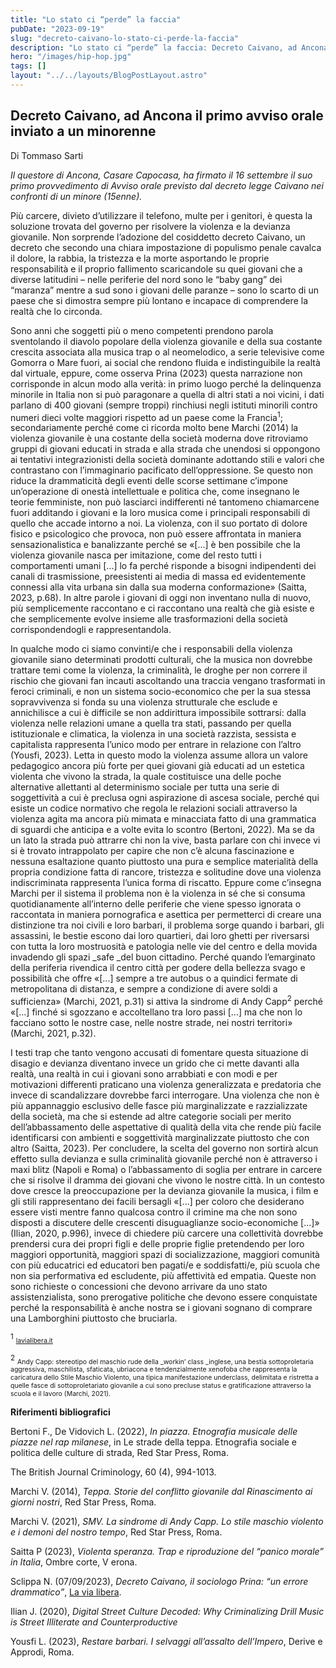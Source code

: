 ```yaml
---
title: "Lo stato ci “perde” la faccia"
pubDate: "2023-09-19"
slug: "decreto-caivano-lo-stato-ci-perde-la-faccia"
description: "Lo stato ci “perde” la faccia: Decreto Caivano, ad Ancona il primo avviso orale inviato a un minorenne"
hero: "/images/hip-hop.jpg"
tags: []
layout: "../../layouts/BlogPostLayout.astro"
---
```


## Decreto Caivano, ad Ancona il primo avviso orale inviato a un minorenne

Di Tommaso Sarti

_Il questore di Ancona, Casare Capocasa, ha firmato il 16 settembre il suo primo provvedimento di Avviso orale previsto dal decreto legge Caivano nei confronti di un minore (15enne)._

Più carcere, divieto d’utilizzare il telefono, multe per i genitori, è questa la soluzione trovata del governo per risolvere la violenza e la devianza giovanile. Non sorprende l’adozione del cosiddetto decreto Caivano, un decreto che secondo una chiara impostazione di populismo penale cavalca il dolore, la rabbia, la tristezza e la morte asportando le proprie responsabilità e il proprio fallimento scaricandole su quei giovani che a diverse latitudini – nelle periferie del nord sono le “baby gang” dei “maranza” mentre a sud sono i giovani delle paranze – sono lo scarto di un paese che si dimostra sempre più lontano e incapace di comprendere la realtà che lo circonda.

Sono anni che soggetti più o meno competenti prendono parola sventolando il diavolo popolare della violenza giovanile e della sua costante crescita associata alla musica trap o al neomelodico, a serie televisive come Gomorra o Mare fuori, ai social che rendono fluida e indistinguibile la realtà dal virtuale, eppure, come osserva Prina (2023) questa narrazione non corrisponde in alcun modo alla verità: in primo luogo perché la delinquenza minorile in Italia non si può paragonare a quella di altri stati a noi vicini, i dati parlano di 400 giovani (sempre troppi) rinchiusi negli istituti minorili contro numeri dieci volte maggiori rispetto ad un paese come la Francia<sup>1</sup>; secondariamente perché come ci ricorda molto bene Marchi (2014) la violenza giovanile è una costante della società moderna dove ritroviamo gruppi di giovani educati in strada e alla strada che unendosi si oppongono ai tentativi integrazionisti della società dominante adottando stili e valori che contrastano con l’immaginario pacificato dell’oppressione. Se questo non riduce la drammaticità degli eventi delle scorse settimane c’impone un’operazione di onestà intellettuale e politica che, come insegnano le teorie femministe, non può lasciarci indifferenti né tantomeno chiamarcene fuori additando i giovani e la loro musica come i principali responsabili di quello che accade intorno a noi. La violenza, con il suo portato di dolore fisico e psicologico che provoca, non può essere affrontata in maniera sensazionalistica e banalizzante perché se «[...] è ben possibile che la violenza giovanile nasca per imitazione, come del resto tutti i comportamenti umani [...] lo fa perché risponde a bisogni indipendenti dei canali di trasmissione, preesistenti ai media di massa ed evidentemente connessi alla vita urbana sin dalla sua moderna conformazione» (Saitta, 2023, p.68). In altre parole i giovani di oggi non inventano nulla di nuovo, più semplicemente raccontano e ci raccontano una realtà che già esiste e che semplicemente evolve insieme alle trasformazioni della società corrispondendogli e rappresentandola.

In qualche modo ci siamo convinti/e che i responsabili della violenza giovanile siano determinati prodotti culturali, che la musica non dovrebbe trattare temi come la violenza, la criminalità, le droghe per non correre il rischio che giovani fan incauti ascoltando una traccia vengano trasformati in feroci criminali, e non un sistema socio-economico che per la sua stessa sopravvivenza si fonda su una violenza strutturale che esclude e annichilisce a cui è difficile se non addirittura impossibile sottrarsi: dalla violenza nelle relazioni umane a quella tra stati, passando per quella istituzionale e climatica, la violenza in una società razzista, sessista e capitalista rappresenta l’unico modo per entrare in relazione con l’altro (Yousfi, 2023). Letta in questo modo la violenza assume allora un valore pedagogico ancora più forte per quei giovani già educati ad un estetica violenta che vivono la strada, la quale costituisce una delle poche alternative allettanti al determinismo sociale per tutta una serie di soggettività a cui è preclusa ogni aspirazione di ascesa sociale, perché qui esiste un codice normativo che regola le relazioni sociali attraverso la violenza agita ma ancora più mimata e minacciata fatto di una grammatica di sguardi che anticipa e a volte evita lo scontro (Bertoni, 2022). Ma se da un lato la strada può attrarre chi non la vive, basta parlare con chi invece vi si è trovato intrappolato per capire che non c’è alcuna fascinazione e nessuna esaltazione quanto piuttosto una pura e semplice materialità della propria condizione fatta di rancore, tristezza e solitudine dove una violenza indiscriminata rappresenta l’unica forma di riscatto. Eppure come c’insegna Marchi per il sistema il problema non è la violenza in sé che si consuma quotidianamente all’interno delle periferie che viene spesso ignorata o raccontata in maniera pornografica e asettica per permetterci di creare una distinzione tra noi civili e loro barbari, il problema sorge quando i barbari, gli assassini, le bestie escono dai loro quartieri, dai loro ghetti per riversarsi con tutta la loro mostruosità e patologia nelle vie del centro e della movida invadendo gli spazi \_safe \_del buon cittadino. Perché quando l’emarginato della periferia rivendica il centro città per godere della bellezza svago e possibilità che offre «[...] sempre a tre autobus o a quindici fermate di metropolitana di distanza, e sempre a condizione di avere soldi a sufficienza» (Marchi, 2021, p.31) si attiva la sindrome di Andy Capp<sup>2</sup> perché «[...] finché si sgozzano e accoltellano tra loro passi [...] ma che non lo facciano sotto le nostre case, nelle nostre strade, nei nostri territori» (Marchi, 2021, p.32).

I testi trap che tanto vengono accusati di fomentare questa situazione di disagio e devianza diventano invece un grido che ci mette davanti alla realtà, una realtà in cui i giovani sono arrabbiati e con modi e per motivazioni differenti praticano una violenza generalizzata e predatoria che invece di scandalizzare dovrebbe farci interrogare. Una violenza che non è più appannaggio esclusivo delle fasce più marginalizzate e razzializzate della società, ma che si estende ad altre categorie sociali per merito dell’abbassamento delle aspettative di qualità della vita che rende più facile identificarsi con ambienti e soggettività marginalizzate piuttosto che con altro (Saitta, 2023). Per concludere, la scelta del governo non sortirà alcun effetto sulla devianza e sulla criminalità giovanile perché non è attraverso i maxi blitz (Napoli e Roma) o l’abbassamento di soglia per entrare in carcere che si risolve il dramma dei giovani che vivono le nostre città. In un contesto dove cresce la preoccupazione per la devianza giovanile la musica, i film e gli stili rappresentano dei facili bersagli «[...] per coloro che desiderano essere visti mentre fanno qualcosa contro il crimine ma che non sono disposti a discutere delle crescenti disuguaglianze socio-economiche [...]» (Ilian, 2020, p.996), invece di chiedere più carcere una collettività dovrebbe prendersi cura dei propri figli e delle proprie figlie pretendendo per loro maggiori opportunità, maggiori spazi di socializzazione, maggiori comunità con più educatrici ed educatori ben pagati/e e soddisfatti/e, più scuola che non sia performativa ed escludente, più affettività ed empatia. Queste non sono richieste o concessioni che devono arrivare da uno stato assistenzialista, sono prerogative politiche che devono essere conquistate perché la responsabilità è anche nostra se i giovani sognano di comprare una Lamborghini piuttosto che bruciarla.

<sup>1</sup> <span style="font-size: 75%">[lavialibera.it](https://lavialibera.it/it-schede-1476-decreto_caivano_carcere_giovani)</span>

<sup>2</sup> <span style="font-size: 75%">Andy Capp: stereotipo del maschio rude della \_workin’ class \_inglese, una bestia sottoproletaria aggressiva, maschilista, sfaticata, ubriacona e tendenzialmente xenofoba che rappresenta la caricatura dello Stile Maschio Violento, una tipica manifestazione underclass, delimitata e ristretta a quelle fasce di sottoproletariato giovanile a cui sono precluse status e gratificazione attraverso la scuola e il lavoro (Marchi, 2021).</span>

**Riferimenti bibliografici**

Bertoni F., De Vidovich L. (2022), _In piazza. Etnografia musicale delle piazze nel rap milanese_, in Le strade della teppa. Etnografia sociale e politica delle culture di strada, Red Star Press, Roma.

The British Journal Criminology, 60 (4), 994-1013.

Marchi V. (2014), _Teppa. Storie del conflitto giovanile dal Rinascimento ai giorni nostri_, Red Star Press, Roma.

Marchi V. (2021), _SMV. La sindrome di Andy Capp. Lo stile maschio violento e i demoni del nostro tempo_, Red Star Press, Roma.

Saitta P (2023), _Violenta speranza. Trap e riproduzione del “panico morale” in Italia_, Ombre corte, V erona.

Sclippa N. (07/09/2023), _Decreto Caivano, il sociologo Prina: “un errore drammatico”_, [La via libera](https://lavialibera.it/it-schede-1476-decreto_caivano_carcere_giovani).

Ilian J. (2020), _Digital Street Culture Decoded: Why Criminalizing Drill Music is Street Illiterate and Counterproductive_

Yousfi L. (2023), _Restare barbari. I selvaggi all’assalto dell’Impero_, Derive e Approdi, Roma.
